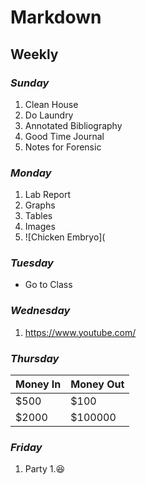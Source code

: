 # Markdown
## Weekly

### *Sunday* 
1. Clean House 
1. Do Laundry 
1. Annotated Bibliography 
1. Good Time Journal 
1. Notes for Forensic 

### *Monday* 
1. Lab Report 
  1. Graphs
  1. Tables
  1. Images 
  1. ![Chicken Embryo](
  
  ### *Tuesday*
  * Go to Class
  
  ### *Wednesday*
  1. https://www.youtube.com/
  
  ### *Thursday*
  Money In| Money Out
  --------|----------
  $500 | $100
  $2000| $100000
  
  ### *Friday*
  1. Party
  1.:laughing:
